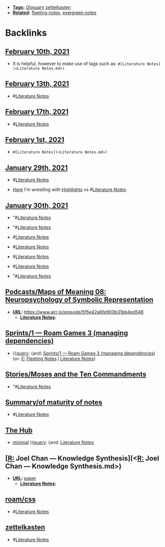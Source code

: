- **[Tags](<Tags.md>):** [Glossary](<Glossary.md>) [zettelkasten](<zettelkasten.md>)
- **[Related](<Related.md>):** [fleeting notes](<fleeting notes.md>), [evergreen notes](<evergreen notes.md>)

# Backlinks
## [February 10th, 2021](<February 10th, 2021.md>)
- It is helpful, however to make use of tags such as: `#[Literature Notes](<Literature Notes.md>)`

## [February 13th, 2021](<February 13th, 2021.md>)
- #[Literature Notes](<Literature Notes.md>)

## [February 17th, 2021](<February 17th, 2021.md>)
- #[Literature Notes](<Literature Notes.md>)

## [February 1st, 2021](<February 1st, 2021.md>)
- `#[Literature Notes](<Literature Notes.md>)`

## [January 29th, 2021](<January 29th, 2021.md>)
- #[Literature Notes](<Literature Notes.md>)

- [Here](((V25q7bipU))) I'm wrestling with [Highlights](<Highlights.md>) vs #[Literature Notes](<Literature Notes.md>).

## [January 30th, 2021](<January 30th, 2021.md>)
- "#[Literature Notes](<Literature Notes.md>)

- "#[Literature Notes](<Literature Notes.md>)

- #[Literature Notes](<Literature Notes.md>)

- #[Literature Notes](<Literature Notes.md>)

- #[Literature Notes](<Literature Notes.md>)

- #[Literature Notes](<Literature Notes.md>)

- "#[Literature Notes](<Literature Notes.md>)

## [Podcasts/Maps of Meaning 08: Neuropsychology of Symbolic Representation](<Podcasts/Maps of Meaning 08: Neuropsychology of Symbolic Representation.md>)
- **[URL](<URL.md>):** https://www.airr.io/episode/5f5e42a6fe900b31bb4ed546
    - **[Literature Notes](<Literature Notes.md>):**

## [Sprints/1 — Roam Games 3 (managing dependencies)](<Sprints/1 — Roam Games 3 (managing dependencies).md>)
- {{[query](<query.md>): {and: [Sprints/1 — Roam Games 3 (managing dependencies)](<Sprints/1 — Roam Games 3 (managing dependencies).md>) {or: [E:](<E:.md>) [Fleeting Notes](<Fleeting Notes.md>) [I](<I.md>) [Literature Notes](<Literature Notes.md>)}

## [Stories/Moses and the Ten Commandments](<Stories/Moses and the Ten Commandments.md>)
- "#[Literature Notes](<Literature Notes.md>)

## [Summary/of maturity of notes](<Summary/of maturity of notes.md>)
- #[Literature Notes](<Literature Notes.md>)

## [The Hub](<The Hub.md>)
- [minimal](<minimal.md>) {{[query](<query.md>): {and: [Literature Notes](<Literature Notes.md>)

## [[R:](<[R:.md>) Joel Chan — Knowledge Synthesis](<[R:](<R:.md>) Joel Chan — Knowledge Synthesis.md>)
- **[URL](<URL.md>):** [paper](https://oasislab.pubpub.org/pub/54t0y9mk/release/2)
    - **[Literature Notes](<Literature Notes.md>):**

## [roam/css](<roam/css.md>)
- #[Literature Notes](<Literature Notes.md>)

## [zettelkasten](<zettelkasten.md>)
- #[Literature Notes](<Literature Notes.md>)

